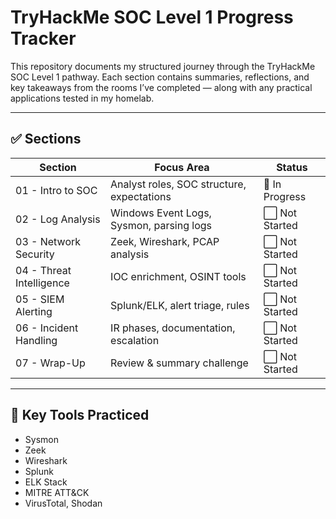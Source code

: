 # TryHackMe SOC Level 1 Progress Tracker

This repository documents my structured journey through the TryHackMe SOC Level 1 pathway. Each section contains summaries, reflections, and key takeaways from the rooms I’ve completed — along with any practical applications tested in my homelab.

---

## ✅ Sections

| Section | Focus Area | Status |
|---------|------------|--------|
| 01 - Intro to SOC | Analyst roles, SOC structure, expectations | 🔄 In Progress |
| 02 - Log Analysis | Windows Event Logs, Sysmon, parsing logs | ⬜ Not Started |
| 03 - Network Security | Zeek, Wireshark, PCAP analysis | ⬜ Not Started |
| 04 - Threat Intelligence | IOC enrichment, OSINT tools | ⬜ Not Started |
| 05 - SIEM Alerting | Splunk/ELK, alert triage, rules | ⬜ Not Started |
| 06 - Incident Handling | IR phases, documentation, escalation | ⬜ Not Started |
| 07 - Wrap-Up | Review & summary challenge | ⬜ Not Started |

---

## 🧠 Key Tools Practiced
- Sysmon
- Zeek
- Wireshark
- Splunk
- ELK Stack
- MITRE ATT&CK
- VirusTotal, Shodan
